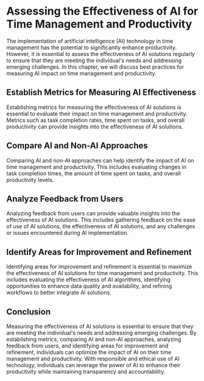 Assessing the Effectiveness of AI for Time Management and Productivity
==========================================================================================================================================

The implementation of artificial intelligence (AI) technology in time management has the potential to significantly enhance productivity. However, it is essential to assess the effectiveness of AI solutions regularly to ensure that they are meeting the individual's needs and addressing emerging challenges. In this chapter, we will discuss best practices for measuring AI impact on time management and productivity.

Establish Metrics for Measuring AI Effectiveness
------------------------------------------------

Establishing metrics for measuring the effectiveness of AI solutions is essential to evaluate their impact on time management and productivity. Metrics such as task completion rates, time spent on tasks, and overall productivity can provide insights into the effectiveness of AI solutions.

Compare AI and Non-AI Approaches
--------------------------------

Comparing AI and non-AI approaches can help identify the impact of AI on time management and productivity. This includes evaluating changes in task completion times, the amount of time spent on tasks, and overall productivity levels.

Analyze Feedback from Users
---------------------------

Analyzing feedback from users can provide valuable insights into the effectiveness of AI solutions. This includes gathering feedback on the ease of use of AI solutions, the effectiveness of AI solutions, and any challenges or issues encountered during AI implementation.

Identify Areas for Improvement and Refinement
---------------------------------------------

Identifying areas for improvement and refinement is essential to maximize the effectiveness of AI solutions for time management and productivity. This includes evaluating the effectiveness of AI algorithms, identifying opportunities to enhance data quality and availability, and refining workflows to better integrate AI solutions.

Conclusion
----------

Measuring the effectiveness of AI solutions is essential to ensure that they are meeting the individual's needs and addressing emerging challenges. By establishing metrics, comparing AI and non-AI approaches, analyzing feedback from users, and identifying areas for improvement and refinement, individuals can optimize the impact of AI on their time management and productivity. With responsible and ethical use of AI technology, individuals can leverage the power of AI to enhance their productivity while maintaining transparency and accountability.
